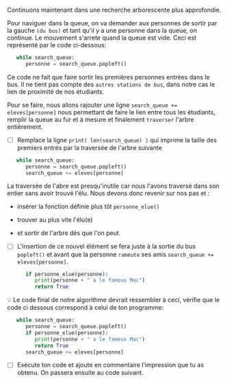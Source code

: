 Continuons maintenant dans une recherche arborescente plus approfondie.

Pour naviguer dans la queue, on va demander aux personnes de sortir par la gauche `(du bus)` et tant qu'il y a une personne dans la queue, on continue. Le mouvement s'arrete quand la queue est vide. Ceci est représenté par le code ci-dessous:

```python
   while search_queue:
      personne = search_queue.popleft()
```

Ce code ne fait que faire sortir les premières personnes entrées dans le bus. Il ne tient pas compte des `autres stations de bus`, dans notre cas le lien de proximité de nos étudiants.

Pour se faire, nous allons rajouter une ligne `search_queue += eleves[personne]` nous permettant de faire le lien entre tous les étudiants, remplir la queue au fur et à mesure et finalement `traverser` l'arbre entièrement.

- [ ] Remplace la ligne `print( len(search_queue) )` qui imprime la taille des premiers entrés par la traversée de l'arbre suivante

```python
   while search_queue:
      personne = search_queue.popleft()
      search_queue += eleves[personne]
```

La traversée de l'abre est presqu'inutile car nous l'avons traversé dans son entier sans avoir trouvé l'élu. Nous devons donc revenir sur nos pas et :

* insérer la fonction définie plus tôt `personne_elue()`

* trouver au plus vite l'élu(e) 

* et sortir de l'arbre dés que l'on peut. 


- [ ] L'insertion de ce nouvel élément se fera juste à la sortie du bus `popleft()` et avant que la personne `rameute` ses amis `search_queue += eleves[personne]`.

```python
      if personne_elue(personne):
         print(personne + " a le fameux Mac")
         return True
```

:bulb: Le code final de notre algorithme devrait ressembler à ceci, vérifie que le code ci dessous correspond à celui de ton programme:

```python
   while search_queue:
      personne = search_queue.popleft()
      if personne_elue(personne):
         print(personne + " a le fameux Mac")
         return True
      search_queue += eleves[personne]
```

- [ ] Exécute ton code et ajoute en commentaire l'impression que tu as obtenu. On passera ensuite au code suivant.
